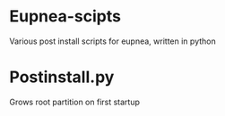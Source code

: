 # Eupnea-scipts
Various post install scripts for eupnea, written in python
# Postinstall.py
Grows root partition on first startup
